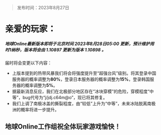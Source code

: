 > 发布时间：2023年8月27日

# 亲爱的玩家：

##### 地球Online最新版本即将于北京时间 _2023年8月28日05:00_ 更新，预计维护用时1纳秒，版本将会由 _1.10897_ 更新为版本 _1.10898_ 。
届时将会变更以下内容：

* 上版本提到的热带风暴我们将会将强度提升至“超强台风”级别。将其登录中国服务器的概率调整为**80%**，登录日本服务器的概率调整为**15%**，登录韩国服务器的概率调整为**5%**。
* 据最新消息反应，我们在北极部分地区存在“冰块穿模”的危险，穿模程度“中等”，bug代号为“j/jdj.c64m@o”，现已将其修复。
* 我们上调了南极冰盖的撕裂程度，由“较低”上升为“中等”，未来冰陆脱离南极洲的概率将进一步提升。

## 地球Online工作组祝全体玩家游戏愉快！